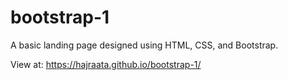 # bootstrap-1

A basic landing page designed using HTML, CSS, and Bootstrap.

View at: https://hajraata.github.io/bootstrap-1/
